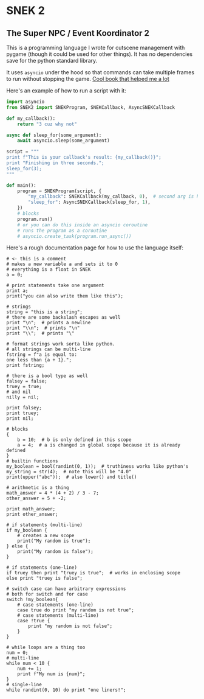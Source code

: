 # SNEK 2
## The Super NPC / Event Koordinator 2

This is a programming language I wrote for cutscene management with pygame (though it could be used for other things).
It has no dependencies save for the python standard library.

It uses `asyncio` under the hood so that commands can take multiple frames to run without stopping the game.
[Cool book that helped me a lot](https://craftinginterpreters.com)

Here's an example of how to run a script with it:
```py
import asyncio
from SNEK2 import SNEKProgram, SNEKCallback, AsyncSNEKCallback

def my_callback():
    return "3 cuz why not"

async def sleep_for(some_argument):
    await asyncio.sleep(some_argument)

script = """
print f"This is your callback's result: {my_callback()}";
print "Finishing in three seconds.";
sleep_for(3);
"""

def main():
    program = SNEKProgram(script, {
        "my_callback": SNEKCallback(my_callback, 0),  # second arg is how many arguments to take.  No kwd or variable length args.
        "sleep_for": AsyncSNEKCallback(sleep_for, 1),
    })
    # blocks
    program.run()
    # or you can do this inside an asyncio coroutine
    # runs the program as a coroutine
    # asyncio.create_task(program.run_async())
```

Here's a rough documentation page for how to use the language itself:
```
# <- this is a comment
# makes a new variable a and sets it to 0
# everything is a float in SNEK
a = 0;

# print statements take one argument
print a;
print("you can also write them like this");

# strings 
string = "this is a string";
# there are some backslash escapes as well
print "\n";  # prints a newline
print "\\n";  # prints "\n"
print "\\";  # prints "\"

# format strings work sorta like python.
# all strings can be multi-line
fstring = f"a is equal to:
one less than {a + 1}.";
print fstring;

# there is a bool type as well
falsey = false;
truey = true;
# and nil
nilly = nil;

print falsey;
print truey;
print nil;

# blocks
{
    b = 10;  # b is only defined in this scope
    a = 4;  # a is changed in global scope because it is already defined
}
# builtin functions
my_boolean = bool(randint(0, 1));  # truthiness works like python's
my_string = str(4);  # note this will be "4.0"
print(upper("abc"));  # also lower() and title()

# arithmetic is a thing
math_answer = 4 * (4 + 2) / 3 - 7;
other_answer = 5 + -2;

print math_answer;
print other_answer;

# if statements (multi-line)
if my_boolean {
    # creates a new scope
    print("My random is true");
} else {
    print("My random is false");
}

# if statements (one-line)
if truey then print "truey is true";  # works in enclosing scope
else print "truey is false";

# switch case can have arbitrary expressions
# both for switch and for case
switch !my_boolean{
    # case statements (one-line)
    case true do print "my random is not true";
    # case statements (multi-line)
    case !true {
        print "my random is not false";
    }
}

# while loops are a thing too
num = 0;
# multi-line
while num < 10 {
    num += 1;
    print f"My num is {num}";
}
# single-line
while randint(0, 10) do print "one liners!";
```